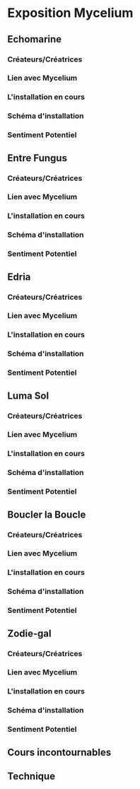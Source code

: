 # Exposition Mycelium

## Echomarine

### Créateurs/Créatrices

### Lien avec Mycelium

### L'installation en cours

### Schéma d'installation

### Sentiment Potentiel

## Entre Fungus

### Créateurs/Créatrices

### Lien avec Mycelium

### L'installation en cours

### Schéma d'installation

### Sentiment Potentiel

## Edria

### Créateurs/Créatrices

### Lien avec Mycelium

### L'installation en cours

### Schéma d'installation

### Sentiment Potentiel

## Luma Sol

### Créateurs/Créatrices

### Lien avec Mycelium

### L'installation en cours

### Schéma d'installation

### Sentiment Potentiel

## Boucler la Boucle

### Créateurs/Créatrices

### Lien avec Mycelium

### L'installation en cours

### Schéma d'installation

### Sentiment Potentiel

## Zodie-gal

### Créateurs/Créatrices

### Lien avec Mycelium

### L'installation en cours

### Schéma d'installation

### Sentiment Potentiel

## Cours incontournables

## Technique
